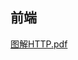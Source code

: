 ## 前端

<!-- ![image.png](http://rzol19n0q.hb-bkt.clouddn.com/20230828203455-47110e.png) -->
[图解HTTP.pdf](http://rzol19n0q.hb-bkt.clouddn.com/books/%E5%9B%BE%E8%A7%A3HTTP.pdf)